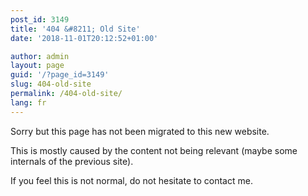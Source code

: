 ```yaml
---
post_id: 3149
title: '404 &#8211; Old Site'
date: '2018-11-01T20:12:52+01:00'

author: admin
layout: page
guid: '/?page_id=3149'
slug: 404-old-site
permalink: /404-old-site/
lang: fr
---
```


Sorry but this page has not been migrated to this new website.

This is mostly caused by the content not being relevant (maybe some internals of the previous site).

If you feel this is not normal, do not hesitate to contact me.